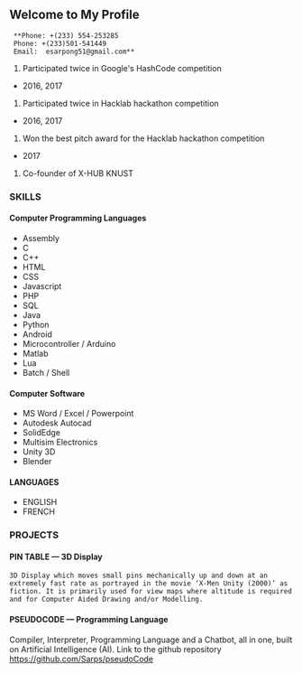## Welcome to My Profile

```
 **Phone: +(233) 554-253285
 Phone: +(233)501-541449
 Email:  esarpong51@gmail.com**
```

 1. Participated twice in Google's HashCode competition
  * 2016, 2017
  
 1. Participated twice in Hacklab hackathon competition
  * 2016, 2017
  
 1. Won the best pitch award for the Hacklab hackathon competition
  * 2017
  
 1. Co-founder of X-HUB KNUST

### SKILLS

 #### Computer Programming Languages
  * Assembly
  * C 
  * C++
  * HTML 
  * CSS 
  * Javascript
  * PHP 
  * SQL
  * Java
  * Python
  * Android
  * Microcontroller / Arduino
  * Matlab
  * Lua
  * Batch / Shell

 #### Computer Software
  * MS Word / Excel / Powerpoint
  * Autodesk Autocad
  * SolidEdge
  * Multisim Electronics
  * Unity 3D
  * Blender

#### LANGUAGES
 * ENGLISH
 * FRENCH
 
 ### PROJECTS
  #### PIN TABLE — 3D Display
    3D Display which moves small pins mechanically up and down at an extremely fast rate as portrayed in the movie ‘X-Men Unity (2000)’ as fiction. It is primarily used for view maps where altitude is required and for Computer Aided Drawing and/or Modelling.

  #### PSEUDOCODE — Programming Language
 Compiler, Interpreter, Programming Language and a Chatbot, all in one, built on Artificial Intelligence (AI). Link to the github repository 
https://github.com/Sarps/pseudoCode

